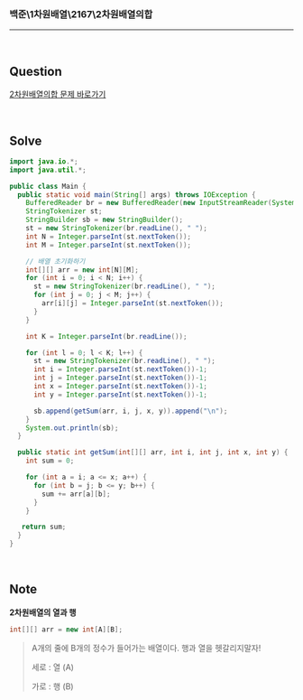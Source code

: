 ### 백준\1차원배열\2167\2차원배열의합

---

<br/>

## Question

[2차원배열의합 문제 바로가기](https://www.acmicpc.net/problem/2167)

<br/>

## Solve

```java
import java.io.*;
import java.util.*;

public class Main {
  public static void main(String[] args) throws IOException {
    BufferedReader br = new BufferedReader(new InputStreamReader(System.in));
    StringTokenizer st;
    StringBuilder sb = new StringBuilder();
    st = new StringTokenizer(br.readLine(), " ");
    int N = Integer.parseInt(st.nextToken());
    int M = Integer.parseInt(st.nextToken());

    // 배열 초기화하기
    int[][] arr = new int[N][M];
    for (int i = 0; i < N; i++) {
      st = new StringTokenizer(br.readLine(), " ");
      for (int j = 0; j < M; j++) {
        arr[i][j] = Integer.parseInt(st.nextToken());
      }
    }

    int K = Integer.parseInt(br.readLine());

    for (int l = 0; l < K; l++) {
      st = new StringTokenizer(br.readLine(), " ");
      int i = Integer.parseInt(st.nextToken())-1;
      int j = Integer.parseInt(st.nextToken())-1;
      int x = Integer.parseInt(st.nextToken())-1;
      int y = Integer.parseInt(st.nextToken())-1;

      sb.append(getSum(arr, i, j, x, y)).append("\n");
    }
    System.out.println(sb);
  }

  public static int getSum(int[][] arr, int i, int j, int x, int y) {
    int sum = 0;

    for (int a = i; a <= x; a++) {
      for (int b = j; b <= y; b++) {
        sum += arr[a][b];
      }
    }

   return sum;
  }
}
```

<br/>

## Note

**2차원배열의 열과 행**

```java
int[][] arr = new int[A][B];
```

> A개의 줄에 B개의 정수가 들어가는 배열이다. 행과 열을 헷갈리지말자!
>
> 세로 : 열 (A)
>
> 가로 : 행 (B)